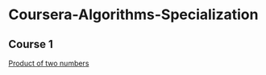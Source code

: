 # Coursera-Algorithms-Specialization
## Course 1
<a href="https://github.com/ani02b/Coursera-Algorithms-Specialization/blob/main/product.py">Product of two numbers</a>
